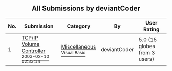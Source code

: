﻿<div align="center">

## All Submissions by deviantCoder

</div>

No.  | Submission | Category | By   | User Rating
---- | ---------- | -------- | ---- | -----------
1 | [TCP/IP Volume Controller<br /><sup>2003-02-10 02:33:14</sup>](https://github.com/Planet-Source-Code/deviantcoder-tcp-ip-volume-controller__1-43111) | [Miscellaneous<br /><sup>Visual Basic</sup>](../ByCategory/miscellaneous__1-1.md) | deviantCoder | 5.0 (15 globes from 3 users)
